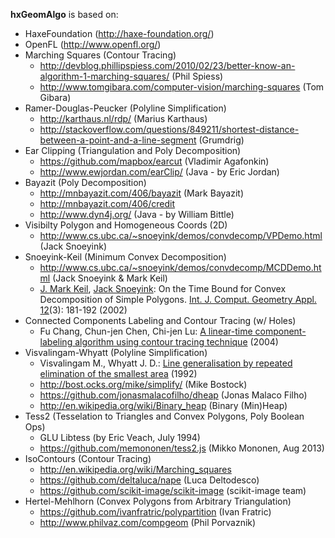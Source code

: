 **hxGeomAlgo** is based on:

 - HaxeFoundation (http://haxe-foundation.org/)
 - OpenFL (http://www.openfl.org/)
 - Marching Squares (Contour Tracing)
   - http://devblog.phillipspiess.com/2010/02/23/better-know-an-algorithm-1-marching-squares/ 	(Phil Spiess)
   - http://www.tomgibara.com/computer-vision/marching-squares	(Tom Gibara)
 - Ramer-Douglas-Peucker (Polyline Simplification)
   - http://karthaus.nl/rdp/ (Marius Karthaus)
   - http://stackoverflow.com/questions/849211/shortest-distance-between-a-point-and-a-line-segment	(Grumdrig)
 - Ear Clipping (Triangulation and Poly Decomposition)
   - https://github.com/mapbox/earcut	(Vladimir Agafonkin)
   - http://www.ewjordan.com/earClip/	(Java - by Eric Jordan)
 - Bayazit (Poly Decomposition)
    - http://mnbayazit.com/406/bayazit	(Mark Bayazit)
    - http://mnbayazit.com/406/credit
    - http://www.dyn4j.org/ (Java - by William Bittle)
 - Visibilty Polygon and Homogeneous Coords (2D)
   - http://www.cs.ubc.ca/~snoeyink/demos/convdecomp/VPDemo.html	(Jack Snoeyink)
 - Snoeyink-Keil (Minimum Convex Decomposition)
   - http://www.cs.ubc.ca/~snoeyink/demos/convdecomp/MCDDemo.html (Jack Snoeyink & Mark Keil)
   - [J. Mark Keil](http://www.informatik.uni-trier.de/~ley/pers/hd/k/Keil:J=_Mark), [Jack Snoeyink](http://www.informatik.uni-trier.de/~ley/pers/hd/s/Snoeyink:Jack.html): On the Time Bound for Convex Decomposition of Simple Polygons. [Int. J. Comput. Geometry Appl. 12](http://www.informatik.uni-trier.de/~ley/db/journals/ijcga/ijcga12.html#KeilS02)(3): 181-192 (2002)
 - Connected Components Labeling and Contour Tracing (w/ Holes)
   - Fu Chang, Chun-jen Chen, Chi-jen Lu: [A linear-time component-labeling algorithm using contour tracing technique](http://www.iis.sinica.edu.tw/papers/fchang/1362-F.pdf) (2004)
 - Visvalingam-Whyatt (Polyline Simplification)
   - Visvalingam M., Whyatt J. D.: [Line generalisation by repeated elimination of the smallest area](https://hydra.hull.ac.uk/resources/hull:8338) (1992)
   - http://bost.ocks.org/mike/simplify/ (Mike Bostock)
   - https://github.com/jonasmalacofilho/dheap (Jonas Malaco Filho)
   - http://en.wikipedia.org/wiki/Binary_heap (Binary (Min)Heap)
 - Tess2 (Tesselation to Triangles and Convex Polygons, Poly Boolean Ops)
    - GLU Libtess (by Eric Veach, July 1994)
    - https://github.com/memononen/tess2.js (Mikko Mononen, Aug 2013)
 - IsoContours (Contour Tracing)
    - http://en.wikipedia.org/wiki/Marching_squares
    - https://github.com/deltaluca/nape (Luca Deltodesco)
    - https://github.com/scikit-image/scikit-image (scikit-image team)
 - Hertel-Mehlhorn (Convex Polygons from Arbitrary Triangulation) 
    - https://github.com/ivanfratric/polypartition (Ivan Fratric)
    - http://www.philvaz.com/compgeom (Phil Porvaznik)
